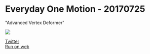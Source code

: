 # Everyday One Motion - 20170725  

"Advanced Vertex Deformer"  

![](https://i.imgur.com/f6xwEki.gif)  

[Twitter](https://twitter.com/motions_work/status/889501092463075328)  
[Run on web](http://fms-cat-eom.github.io/20170725/dist)  
